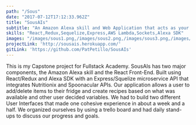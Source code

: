 ```yaml
---
path: "/Sous"
date: "2017-07-12T17:12:33.962Z"
title: "SousAIs"
subtitle: "An Amazon Alexa skill and Web Application that acts as your personal Sous Chef in the kitchen"
skills: "React,Redux,Sequelize,Express,AWS Lambda,Sockets,Alexa SDK"
images: "/images/sous1.png,/images/sous2.png,/images/sous3.png,/images/sous4.png"
projectLink: 'http://sousais.herokuapp.com/'
gitLink: 'https://github.com/PatPetillo/SousAIs'
---
```


This is my Capstone project for Fullstack Academy. SousAIs has two major components, the Amazon Alexa skill and the React Front-End. Built using React/Redux and Alexa SDK with an Express/Squelize microservice API that integrates Nutritionix and Spoonacular APIs. Our application allows a user to add/delete items to their fridge and create recipes based on what was available and other user decided variables. We had to build two different User Interfaces that made one cohesive experience in about a week and a half. We organized ourselves by using a trello board and had daily stand-ups to discuss our progress and goals.